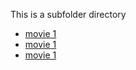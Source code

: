 This is a subfolder directory

- [movie 1](/subfolder/movies/MOVIE1.md)
- [movie 1](/subfolder/movies/MOVIE2.md)
- [movie 1](/subfolder/movies/MOVIE3.md)

